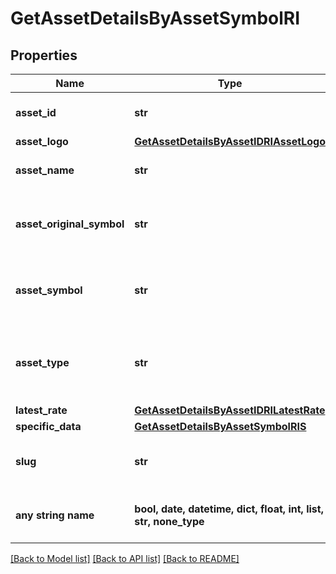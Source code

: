 # GetAssetDetailsByAssetSymbolRI


## Properties
Name | Type | Description | Notes
------------ | ------------- | ------------- | -------------
**asset_id** | **str** | Defines the unique ID of the specific asset. | 
**asset_logo** | [**GetAssetDetailsByAssetIDRIAssetLogo**](GetAssetDetailsByAssetIDRIAssetLogo.md) |  | 
**asset_name** | **str** | Specifies the name of the asset in question. | 
**asset_original_symbol** | **str** | Specifies the asset&#39;s original symbol as introduced by its founders. | 
**asset_symbol** | **str** | Specifies the asset&#39;s unique symbol in the Crypto APIs listings. | 
**asset_type** | **str** | Defines the type of the supported asset. This could be either \&quot;crypto\&quot; or \&quot;fiat\&quot;. | 
**latest_rate** | [**GetAssetDetailsByAssetIDRILatestRate**](GetAssetDetailsByAssetIDRILatestRate.md) |  | 
**specific_data** | [**GetAssetDetailsByAssetSymbolRIS**](GetAssetDetailsByAssetSymbolRIS.md) |  | 
**slug** | **str** | Represents the asset&#x60;s unique slug string in Crypto APIs listings. | [optional] 
**any string name** | **bool, date, datetime, dict, float, int, list, str, none_type** | any string name can be used but the value must be the correct type | [optional]

[[Back to Model list]](../README.md#documentation-for-models) [[Back to API list]](../README.md#documentation-for-api-endpoints) [[Back to README]](../README.md)



